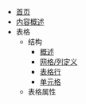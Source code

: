 * [首页](/)
* [内容概述](overview)
* 表格
  - 结构
    + [概述](table/overview)
    + [网格/列定义](table/grid)
    + [表格行](table/row)
    + [单元格](table/cell)
  - 表格属性